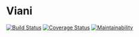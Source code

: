 # Viani

[![Build Status](https://travis-ci.com/chidimo/Viani.svg?branch=develop)](https://travis-ci.com/chidimo/Viani)
[![Coverage Status](https://coveralls.io/repos/github/chidimo/Viani/badge.svg?branch=develop)](https://coveralls.io/github/chidimo/Viani?branch=develop)
[![Maintainability](https://api.codeclimate.com/v1/badges/c5e73349601b432ab1a5/maintainability)](https://codeclimate.com/github/chidimo/Viani/maintainability)
